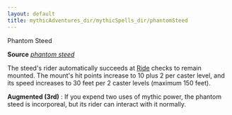 ```yaml
---
layout: default
title: mythicAdventures_dir/mythicSpells_dir/phantomSteed
---
```

Phantom Steed

**Source** [_phantom steed_](../../spells_dir/phantomSteed#_phantom-steed)

The steed's rider automatically succeeds at [Ride](../../skills_dir/ride#_ride) checks to remain mounted. The mount's hit points increase to 10 plus 2 per caster level, and its speed increases to 30 feet per 2 caster levels (maximum 150 feet).

**Augmented (3rd)** : If you expend two uses of mythic power, the phantom steed is incorporeal, but its rider can interact with it normally.

